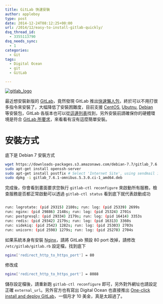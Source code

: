 ```yaml
---
title: GitLab 快速安裝
author: appleboy
type: post
date: 2014-12-24T08:12:25+00:00
url: /2014/12/easy-to-install-gitlab-quickly/
dsq_thread_id:
  - 3355113790
dsq_needs_sync:
  - 1
categories:
  - Git
tags:
  - Digital Ocean
  - git
  - GitLab

---
```

[<img src="https://i2.wp.com/farm4.staticflickr.com/3830/10605193576_54b54e4dfc_n.jpg?resize=320%2C206&#038;ssl=1" alt="gitlab_logo" data-recalc-dims="1" />][1]

最近想安裝新版的 [GitLab][2]，竟然發現 GitLab 推出[快速懶人包][3]，終於可以不用打很多指令來安裝了，大幅降低了安裝困難度，目前支援 [CentOS][4], [Ubutnu][5], [Debian][6] 等安裝包，GitLab 各版本也可以從[這邊列表][7]找到，另外安裝前請確保你的硬體環境是符合 [GitLab 所要求][8]，來看看有沒有這麼簡單安裝。

<!--more-->

# 安裝方式

底下是 Debian 7 安裝方式

```bash
wget https://downloads-packages.s3.amazonaws.com/debian-7.7/gitlab_7.6.1-omnibus.5.3.0.ci-1_amd64.deb
sudo apt-get install openssh-server
sudo apt-get install postfix # Select 'Internet Site', using sendmail instead also works, exim has problems
sudo dpkg -i gitlab_7.6.1-omnibus.5.3.0.ci-1_amd64.deb
```

完成後，你會看到畫面要求您執行 `gitlab-ctl reconfigure` 來啟動所有服務，檢查服務是否都正常啟動可以透過 `gitlab-ctl status` 看到底下就代表啟動成功

```bash

run: logrotate: (pid 29315) 2180s; run: log: (pid 25339) 2699s
run: nginx: (pid 29886) 2148s; run: log: (pid 25324) 2701s
run: postgresql: (pid 29334) 2179s; run: log: (pid 16414) 3353s
run: redis: (pid 29342) 2179s; run: log: (pid 16313) 3360s
run: sidekiq: (pid 2542) 1282s; run: log: (pid 25303) 2703s
run: unicorn: (pid 2598) 1279s; run: log: (pid 25278) 2704s
```

如果系統本身有安裝 [Nginx][4]，請將 GitLab 預設 80 port 改掉，請修改 `/etc/gitlab/gitlab.rb` 設定檔，找到底下

```bash
nginx['redirect_http_to_https_port'] = 80
```

修改成

```bash
nginx['redirect_http_to_https_port'] = 8088
```

儲存設定檔後，請重新跑 `gitlab-ctl reconfigure` 即可，另外對外網址也請設定正確 `external_url`。另外官方也有寫出 Digital Ocean 也直接推出 [One-click install and deploy GitLab][9]，一個月才 10 美金，真是太超過了。

 [1]: https://www.flickr.com/photos/appleboy/10605193576/ "gitlab_logo by appleboy46, on Flickr"
 [2]: https://about.gitlab.com/
 [3]: https://about.gitlab.com/downloads/
 [4]: http://nginx.org/
 [5]: http://www.ubuntu.com/
 [6]: https://www.debian.org/
 [7]: https://about.gitlab.com/downloads/archives/
 [8]: http://doc.gitlab.com/ce/install/requirements.html
 [9]: https://www.digitalocean.com/features/one-click-apps/gitlab/